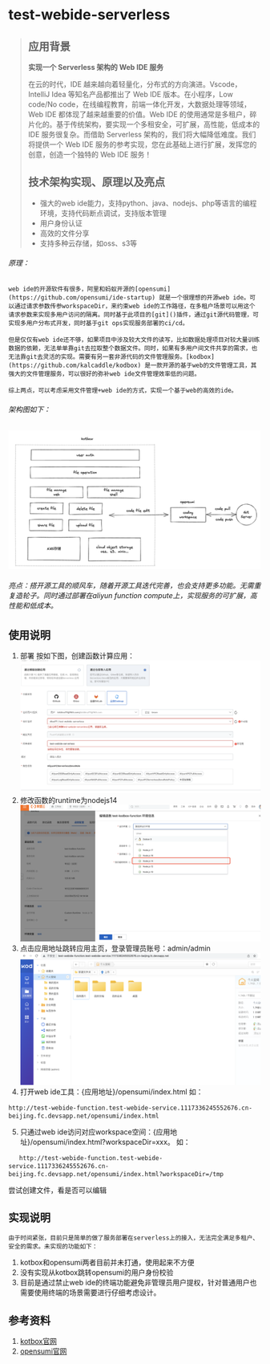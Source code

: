 # test-webide-serverless

> ## 应用背景
>
> **实现一个 Serverless 架构的 Web IDE 服务**
>
> 在云的时代，IDE 越来越向着轻量化，分布式的方向演进。Vscode，IntelliJ Idea 等知名产品都推出了 Web IDE 版本。在小程序，Low code/No code，在线编程教育，前端一体化开发，大数据处理等领域，Web IDE 都体现了越来越重要的价值。Web IDE 的使用通常是多租户，碎片化的。基于传统架构，要实现一个多租安全，可扩展，高性能，低成本的 IDE 服务很复杂。而借助 Serverless 架构的，我们将大幅降低难度。我们将提供一个 Web IDE 服务的参考实现，您在此基础上进行扩展，发挥您的创意，创造一个独特的 Web IDE 服务！
>
> ## 技术架构实现、原理以及亮点
>
> * 强大的web ide能力，支持python、java、nodejs、php等语言的编程环境，支持代码断点调试，支持版本管理
> * 用户身份认证
> * 高效的文件分享
> * 支持多种云存储，如oss、s3等

###### 原理：

    web ide的开源软件有很多，阿里和蚂蚁开源的[opensumi](https://github.com/opensumi/ide-startup) 就是一个很理想的开源web ide。可以通过请求参数传参workspaceDir，来约束web ide的工作路径，在多租户场景可以用这个请求参数来实现多用户访问的隔离。同时基于此项目的[git]()插件，通过git源代码管理，可实现多用户分布式开发，同时基于git ops实现服务部署的ci/cd。

    但是仅仅有web ide还不够，如果项目中涉及较大文件的读写，比如数据处理项目对较大量训练数据的依赖，无法单单靠git去拉取整个数据文件。同时，如果有多用户间文件共享的需求，也无法靠git去灵活的实现。需要有另一套非源代码的文件管理服务。[kodbox](https://github.com/kalcaddle/kodbox) 是一款开源的基于web的文件管理工具，其强大的文件管理服务，可以很好的弥补web ide文件管理效率低的问题。

    综上两点，可以考虑采用文件管理+web ide的方式，实现一个基于web的高效的ide。

###### 架构图如下：

![1661085816499](image/README/1661085816499.png)

###### 亮点：搭开源工具的顺风车，随着开源工具迭代完善，也会支持更多功能。无需重复造轮子。同时通过部署在aliyun function compute上，实现服务的可扩展，高性能和低成本。

## 使用说明

1. 部署
   按如下图，创建函数计算应用：
   ![1661088641204](image/README/1661088641204.png)
2. 修改函数的runtime为nodejs14
   ![1661087658890](image/README/1661087658890.png)
3. 点击应用地址跳转应用主页，登录管理员账号：admin/admin
   ![1661135954636](image/README/1661135954636.png)
4. 打开web ide工具：{应用地址}/opensumi/index.html
   如：
```
http://test-webide-function.test-webide-service.1117336245552676.cn-beijing.fc.devsapp.net/opensumi/index.html
```
5. 只通过web ide访问对应workspace空间：{应用地址}/opensumi/index.html?workspaceDir=xxx。
   如：
```
   http://test-webide-function.test-webide-service.1117336245552676.cn-beijing.fc.devsapp.net/opensumi/index.html?workspaceDir=/tmp
```
   尝试创建文件，看是否可以编辑

## 实现说明

    由于时间紧张，目前只是简单的做了服务部署在serverless上的接入，无法完全满足多租户、安全的需求。未实现的功能如下：

1. kotbox和opensumi两者目前并未打通，使用起来不方便
2. 没有实现从kotbox跳转opensumi的用户身份校验
3. 目前是通过禁止web ide的终端功能避免非管理员用户提权，针对普通用户也需要使用终端的场景需要进行仔细考虑设计。

## 参考资料

1. [kotbox官网](http://kodcloud.com/)
2. [opensumi官网](https://opensumi.com/zh)
